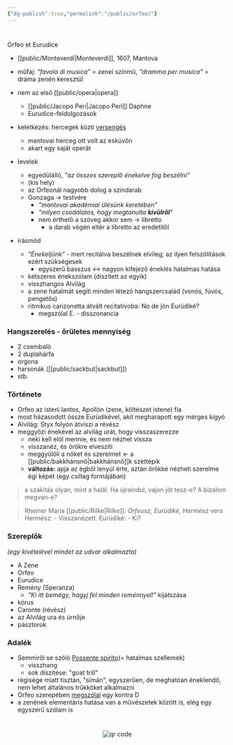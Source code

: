 ```yaml
---
{"dg-publish":true,"permalink":"/public/orfeo/"}
---
```


#

Orfeo et Eurudice
- [[public/Monteverdi\|Monteverdi]], 1607, Mantova
- műfaj: *"favola di musica"* = zenei színmű, *"dramma per musica"* = dráma zenén keresztül

- nem az első [[public/opera\|opera]]
	- [[public/Jacopo Peri\|Jacopo Peri]] Daphne
	- Eurudice-feldolgozások
- keletkezés: hercegek közti [versengés](opera)
	- mantovai herceg ott volt az esküvőn
	- akart egy saját operát
- levelek
	- egyedülálló, *"az összes szereplő énekelve fog beszélni"*
	- (kis hely)
	- az Orfeonál nagyobb dolog a színdarab
	- Gonzaga -> testvére
		- *"mantovai akadémiai ülésünk keretében"*
		- *"milyen csodálatos, hogy megtanulta **kívülről**"*
		- nem érthető a szöveg akkor sem -> libretto
			- a darab végén eltér a libretto az eredetitől
- írásmód
	- *"Énekeljünk"* - mert recitálva beszélnek elvileg; az ilyen felszólítások ezért szükségesek
		- egyszerű basszus <-> nagyon kifejező éneklés hatalmas hatása
	- kétszeres énekszólam (díszített az egyik)
	- visszhangos Alvilág
	- a zene hatalmát segíti minden létező hangszercsalád (vonós, fúvós, pengetős)
	- ritmikus canzonetta átvált recitativoba: No de jön Eurüdiké?
		- megszólal E. - disszonancia

### Hangszerelés - őrületes mennyiség
- 2 csembaló
- 2 duplahárfa
- orgona
- harsonák ([[public/sackbut\|sackbut]])
- stb.

### Története
- Orfeo az isteni lantos, Apollón (zene, költészet istene) fia
- most házasodott össze Eurüdikével, akit megharapott egy mérges kígyó
- Alvilág: Styx folyón átviszi a révész
- meggyőzi énekével az alvilág urát, hogy visszaszerezze
	- neki kell elöl mennie, és nem nézhet vissza
	- visszanéz, és örökre elveszíti
	- meggyűlöli a nőket és szerelmet <- a [[public/bakkhánsnő\|bakkhánsnő]]k széttépik
	- **változás:** apja az égből lenyúl érte, aztán örökké nézheti szerelme égi képét (egy csillag formájában)

> a szakítás olyan, mint a halál. Ha újraindul, vajon jót tesz-e? A bizalom megvan-e?

> Rheiner Maria [[public/Rilke\|Rilke]]: *Orfeusz, Eurüdiké, Hermész* vers
> 	Hermész: - Visszanézett.
> 	Eurüdiké: - Ki?

### Szereplők
*(egy kivételével mindet az udvar alkalmazta)*
- A Zene
- Orfeo
- Eurudice
- Remény (Speranza)
	- *"Ki itt bemégy, hagyj fel minden reménnyel!"* kijátszása
- kórus
- Caronte (révész)
- az Alvilág ura és úrnője
- pásztorok

### Adalék
- Semmiről se szóló [Possente spirito](https://open.spotify.com/track/3jhKNrXeMXko9JRUCFYmzx?si=23abe3a7a6da4b36)(= hatalmas szellemek)
	- visszhang
	- sok díszítése: "goat trill"
- régisége miatt tisztán, "simán", egyszerűen, de meghatóan éneklendő, nem lehet általános trükköket alkalmazni
- Orfeo szerepében [megszólal](https://open.spotify.com/track/22dlKltr2MAM0GGdXxDXo6?si=44acbe3a9d2c460a) egy kontra D
- a zenének elementáris hatása van a művészetek között is, elég egy egyszerű szólam is



#
<p style="text-align: center;"><img src="https://chart.googleapis.com/chart?cht=qr&chl=https://notes.andrasdenes.com/orfeo&chs=180x180&choe=UTF-8&chld=L|2" alt="qr code"></p>

